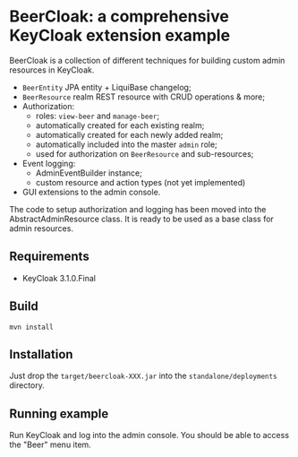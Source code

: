 # BeerCloak: a comprehensive KeyCloak extension example

BeerCloak is a collection of different techniques for building custom admin resources in KeyCloak.

* `BeerEntity` JPA entity + LiquiBase changelog;
* `BeerResource` realm REST resource with CRUD operations & more;
* Authorization:
  * roles: `view-beer` and `manage-beer`;
  * automatically created for each existing realm;
  * automatically created for each newly added realm;
  * automatically included into the master `admin` role;
  * used for authorization on `BeerResource` and sub-resources;
* Event logging:
  * AdminEventBuilder instance;
  * custom resource and action types (not yet implemented)
* GUI extensions to the admin console.

The code to setup authorization and logging has been moved into the AbstractAdminResource class. It is ready to be used as a base class for admin resources.

## Requirements

* KeyCloak 3.1.0.Final

## Build

`mvn install`

## Installation

Just drop the `target/beercloak-XXX.jar` into the `standalone/deployments` directory.

## Running example

Run KeyCloak and log into the admin console. You should be able to access the "Beer" menu item.
